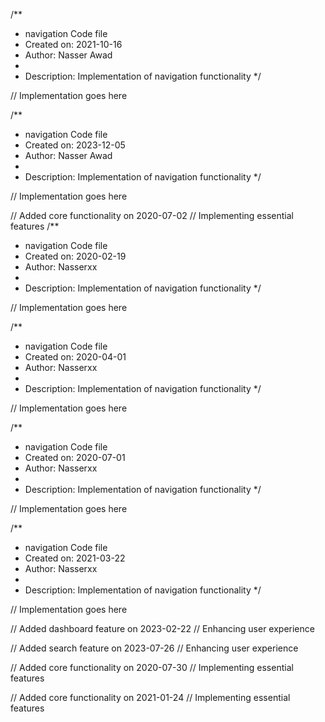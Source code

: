 /**
 * navigation Code file
 * Created on: 2021-10-16
 * Author: Nasser Awad
 *
 * Description: Implementation of navigation functionality
 */
 
// Implementation goes here

/**
 * navigation Code file
 * Created on: 2023-12-05
 * Author: Nasser Awad
 *
 * Description: Implementation of navigation functionality
 */
 
// Implementation goes here


// Added core functionality on 2020-07-02
// Implementing essential features
/**
 * navigation Code file
 * Created on: 2020-02-19
 * Author: Nasserxx
 *
 * Description: Implementation of navigation functionality
 */
 
// Implementation goes here

/**
 * navigation Code file
 * Created on: 2020-04-01
 * Author: Nasserxx
 *
 * Description: Implementation of navigation functionality
 */
 
// Implementation goes here

/**
 * navigation Code file
 * Created on: 2020-07-01
 * Author: Nasserxx
 *
 * Description: Implementation of navigation functionality
 */
 
// Implementation goes here

/**
 * navigation Code file
 * Created on: 2021-03-22
 * Author: Nasserxx
 *
 * Description: Implementation of navigation functionality
 */
 
// Implementation goes here


// Added dashboard feature on 2023-02-22
// Enhancing user experience

// Added search feature on 2023-07-26
// Enhancing user experience

// Added core functionality on 2020-07-30
// Implementing essential features

// Added core functionality on 2021-01-24
// Implementing essential features
